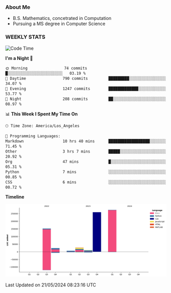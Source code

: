 ### About Me

- B.S. Mathematics, concetrated in Computation
- Pursuing a MS degree in Computer Science


### WEEKLY STATS
<!--START_SECTION:waka-->
![Code Time](http://img.shields.io/badge/Code%20Time-82%20hrs%2012%20mins-blue)

**I'm a Night 🦉** 

```text
🌞 Morning                74 commits          █░░░░░░░░░░░░░░░░░░░░░░░░   03.19 % 
🌆 Daytime                790 commits         █████████░░░░░░░░░░░░░░░░   34.07 % 
🌃 Evening                1247 commits        █████████████░░░░░░░░░░░░   53.77 % 
🌙 Night                  208 commits         ██░░░░░░░░░░░░░░░░░░░░░░░   08.97 % 
```


📊 **This Week I Spent My Time On** 

```text
🕑︎ Time Zone: America/Los_Angeles

💬 Programming Languages: 
Markdown                 10 hrs 40 mins      ██████████████████░░░░░░░   71.45 % 
Other                    3 hrs 7 mins        █████░░░░░░░░░░░░░░░░░░░░   20.92 % 
Org                      47 mins             █░░░░░░░░░░░░░░░░░░░░░░░░   05.31 % 
Python                   7 mins              ░░░░░░░░░░░░░░░░░░░░░░░░░   00.85 % 
CSS                      6 mins              ░░░░░░░░░░░░░░░░░░░░░░░░░   00.72 % 
```

**Timeline**

![Lines of Code chart](https://raw.githubusercontent.com/nickocruzm/nickocruzm/main/assets/bar_graph.png)


 Last Updated on 21/05/2024 08:23:16 UTC
<!--END_SECTION:waka-->
